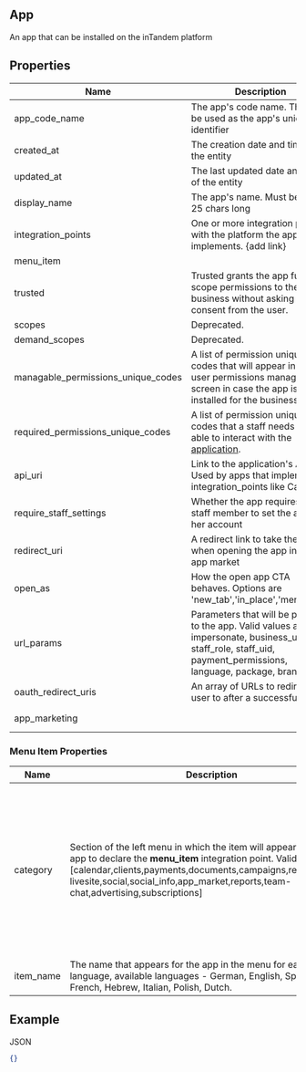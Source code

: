 ## App

An app that can be installed on the inTandem platform

## Properties

| Name | Description | Type | Required |
| --- | --- | --- | --- |
| app_code_name | The app's code name. This will be used as the app's unique identifier | string | Yes |
| created_at | The creation date and time of the entity | string |  |
| updated_at | The last updated date and time of the entity | string |  |
| display_name | The app's name. Must be 3 to 25 chars long | string | Yes |
| integration_points | One or more integration points with the platform the app implements. {add link} | array of strings |  |
| menu_item |  | object |  |
| trusted | Trusted grants the app full scope permissions to the business without asking a consent from the user. | boolean |  |
| scopes | Deprecated. | array of strings |  |
| demand_scopes | Deprecated. | array of strings |  |
| managable_permissions_unique_codes | A list of permission unique codes that will appear in the user permissions management screen in case the app is installed for the business. | array of strings |  |
| required_permissions_unique_codes | A list of permission unique codes that a staff needs to be able to interact with the [application](https://developers.intandem.tech/v3.0/reference/available-permissions). | array of strings |  |
| api_uri | Link to the application's API. Used by apps that implements integration_points like Calendar. | string |  |
| require_staff_settings | Whether the app requires each staff member to set the app on her account | boolean |  |
| redirect_uri | A redirect link to take the user when opening the app in the app market | string | Yes |
| open_as | How the open app CTA behaves. Options are 'new_tab','in_place','menu_item' | string | Yes |
| url_params | Parameters that will be passed to the app. Valid values are: impersonate, business_uid, staff_role, staff_uid, payment_permissions, language, package, brand_host | array of strings |  |
| oauth_redirect_uris | An array of URLs to redirect the user to after a successful login. | array of unknowns |  |
| app_marketing |  | ref to appMarketing.json |  |

### Menu Item Properties

| Name | Description | Type | Required |
| --- | --- | --- | --- |
| category | Section of the left menu in which the item will appear, requires the app to declare the **menu_item** integration point. Valid values are: [calendar,clients,payments,documents,campaigns,reputation,my-livesite,social,social_info,app_market,reports,team-chat,advertising,subscriptions] | string (enum: `calendar`, `clients`, `payments`, `documents`, `campaigns`, `reputation`, `my-livesite`, `social`, `social_info`, `app_market`, `reports`, `team-chat`, `advertising`, `subscriptions`) |  |
| item_name | The name that appears for the app in the menu for each language, available languages - German, English, Spanish, French, Hebrew, Italian, Polish, Dutch. | object |  |

## Example

JSON

```json
{}
```
